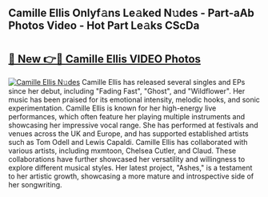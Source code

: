 ## Camille Ellis Onlyf𝚊ns Le𝚊ked N𝚞des - Part-aAb Photos Video - Hot Part Le𝚊ks CScDa

# <h2><a href="http://ac12234.deff.icu/?id=Camille+Ellis">🔗 New 👉🔴 Camille Ellis VIDEO Photos</a></h2>

[![Camille Ellis N𝚞des](https://i.imgur.com/rIISA9y.gif)](http://ac12234.deff.icu/?id=Camille+Ellis)
Camille Ellis has released several singles and EPs since her debut, including "Fading Fast", "Ghost", and "Wildflower". Her music has been praised for its emotional intensity, melodic hooks, and sonic experimentation. Camille Ellis is known for her high-energy live performances, which often feature her playing multiple instruments and showcasing her impressive vocal range. She has performed at festivals and venues across the UK and Europe, and has supported established artists such as Tom Odell and Lewis Capaldi. Camille Ellis has collaborated with various artists, including mxmtoon, Chelsea Cutler, and Claud. These collaborations have further showcased her versatility and willingness to explore different musical styles. Her latest project, "Ashes," is a testament to her artistic growth, showcasing a more mature and introspective side of her songwriting.
